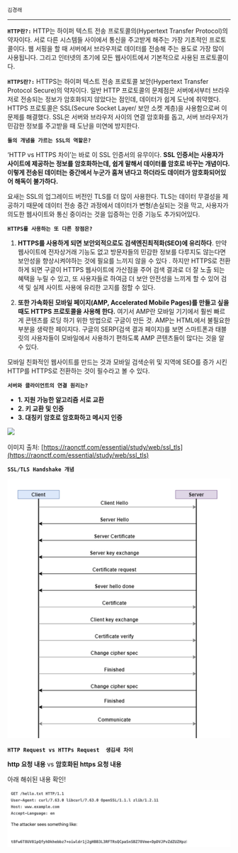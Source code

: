`김경래`

---

**`HTTP란?:`**
HTTP는 하이퍼 텍스트 전송 프로토콜의(Hypertext Transfer Protocol)의 약자이다. 서로 다른 시스템들 사이에서 통신을 주고받게 해주는 가장 기초적인 프로토콜이다. 웹 서핑을 할 때 서버에서 브라우저로 데이터를 전송해 주는 용도로 가장 많이 사용됩니다. 그리고 인터넷의 초기에 모든 웹사이트에서 기본적으로 사용된 프로토콜이다.

**`HTTPS란?:`**
HTTPS는 하이퍼 텍스트 전송 프로토콜 보안(Hypertext Transfer Protocol Secure)의 약자이다. 일반 HTTP 프로토콜의 문제점은 서버에서부터 브라우저로 전송되는 정보가 암호화되지 않았다는 점인데, 데이터가 쉽게 도난에 취약했다. HTTPS 프로토콜은 SSL(Secure Socket Layer/ 보안 소켓 계층)을 사용함으로써 이 문제를 해결했다. SSL은 서버와 브라우저 사이의 연결 암호화를 돕고, 서버 브라우저가 민감한 정보를 주고받을 때 도난을 미연에 방지한다.

**`둘의 개념을 가르는 SSL의 역할은?`**

‘HTTP vs HTTPS 차이’는 바로 이 SSL 인증서의 유무이다. **SSL 인증서는 사용자가 사이트에 제공하는 정보를 암호화하는데, 쉽게 말해서 데이터를 암호로 바꾸는 개념이다. 이렇게 전송된 데이터는 중간에서 누군가 훔쳐 낸다고 하더라도 데이터가 암호화되어있어 해독이 불가하다.** 

요새는 SSL의 업그레이드 버전인 TLS를 더 많이 사용한다. TLS는 데이터 무결성을 제공하기 때문에 데이터 전송 중간 과정에서 데이터가 변형/손실되는 것을 막고, 사용자가 의도한 웹사이트와 통신 중이라는 것을 입증하는 인증 기능도 추가되어있다. 

**`HTTPS를 사용하는 또 다른 장점은?`**

1) **HTTPS를 사용하게 되면 보안외적으로도 검색엔진최적화(SEO)에 유리하다**. 만약 웹사이트에 전자상거래 기능도 없고 방문자들의 민감한 정보를 다루지도 않는다면 보안성을 향상시켜야하는 것에 필요를 느끼지 않을 수 있다 . 하지만 HTTPS로 전환하게 되면 구글이 HTTPS 웹사이트에 가산점을 주어 검색 결과로 더 잘 노출 되는 혜택을 누릴 수 있고, 또 사용자들로 하여금 더 보안 안전성을 느끼게 할 수 있어 검색 및 실제 사이트 사용에 유리한 고지를 점할 수 있다.

2) **또한 가속화된 모바일 페이지(AMP, Accelerated Mobile Pages)를 만들고 싶을 때도 HTTPS 프로토콜을 사용해 한다.** 여기서 AMP란 모바일 기기에서 훨씬 빠르게 콘텐츠를 로딩 하기 위한 방법으로 구글이 만든 것. AMP는 HTML에서 불필요한 부분을 생략한 페이지다. 구글의 SERP(검색 결과 페이지)를 보면 스마트폰과 태블릿의 사용자들이 모바일에서 사용하기 편하도록 AMP 콘텐츠들이 많다는 것을 알 수 있다.

모바일 친화적인 웹사이트를 만드는 것과 모바일 검색순위 및 지역에 SEO를 증가 시킨 HTTP를 HTTPS로 전환하는 것이 필수라고 볼 수 있다.

**`서버와 클라이언트의 연결 원리는?`**

- **1. 지원 가능한 알고리즘 서로 교환**
- **2. 키 교환 및 인증**
- **3. 대칭키 암호로 암호화하고 메시지 인증**

![](https://github.com/knotted-developers/Computer-science/blob/main/Wen/Images/http.png)

이미지 출처: [https://raonctf.com/essential/study/web/ssl_tls](https://raonctf.com/essential/study/web/ssl_tls)

**`SSL/TLS Handshake 개념`**

![](https://github.com/knotted-developers/Computer-science/blob/main/Web/Images/http2.png)

**`HTTP Request vs HTTPs Request  생김새 차이`**

**http 요청 내용** vs **암호화된 https 요청 내용**

아래 해쉬된 내용 확인!

![](https://github.com/knotted-developers/Computer-science/blob/main/Web/Images/http3.png)

